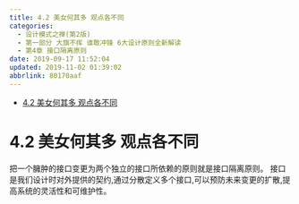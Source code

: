 ```yaml
---
title: 4.2 美女何其多 观点各不同
categories: 
  - 设计模式之禅(第2版)
  - 第一部分 大旗不挥 谁敢冲锋 6大设计原则全新解读
  - 第4章 接口隔离原则
date: 2019-09-17 11:52:04
updated: 2019-11-02 01:39:02
abbrlink: 80170aaf
---
```

- [4.2 美女何其多 观点各不同](/ReadingNotes/80170aaf/#4-2-美女何其多-观点各不同)

<!--more-->
<script src="https://cdn.bootcss.com/jquery/3.4.0/jquery.slim.min.js"></script>
<script>$(document).ready(function () {$(".post-body > ul:nth-child(1)").hide();});</script>

<!--end-->
<!--SSTStart-->
# 4.2 美女何其多 观点各不同 #
把一个臃肿的接口变更为两个独立的接口所依赖的原则就是接口隔离原则。
接口是我们设计时对外提供的契约,通过分散定义多个接口,可以预防未来变更的扩散,提高系统的灵活性和可维护性。
<!--SSTStop-->

